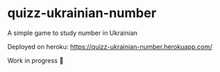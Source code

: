 # quizz-ukrainian-number
A simple game to study number in Ukrainian

Deployed on heroku: https://quizz-ukrainian-number.herokuapp.com/

Work in progress 🚧
